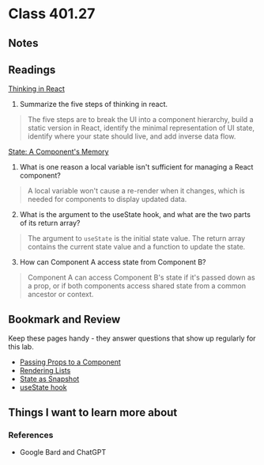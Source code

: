 # Class 401.27

## Notes

## Readings
[Thinking in React](https://react.dev/learn/thinking-in-react)

1. Summarize the five steps of thinking in react. 

> The five steps are to break the UI into a component hierarchy, build a static version in React, identify the minimal representation of UI state, identify where your state should live, and add inverse data flow.

[State: A Component's Memory](https://react.dev/learn/state-a-components-memory)

1. What is one reason a local variable isn't sufficient for managing a React component?

> A local variable won't cause a re-render when it changes, which is needed for components to display updated data.

2. What is the argument to the useState hook, and what are the two parts of its return array?

> The argument to `useState` is the initial state value. The return array contains the current state value and a function to update the state.

3. How can Component A access state from Component B?

> Component A can access Component B's state if it's passed down as a prop, or if both components access shared state from a common ancestor or context.

## Bookmark and Review

Keep these pages handy - they answer questions that show up regularly for this lab.

- [Passing Props to a Component](https://react.dev/learn/passing-props-to-a-component)
- [Rendering Lists](https://react.dev/learn/rendering-lists)
- [State as Snapshot](https://react.dev/learn/state-as-a-snapshot)
- [useState hook](https://react.dev/reference/react/useState)

## Things I want to learn more about

### References
- Google Bard and ChatGPT
